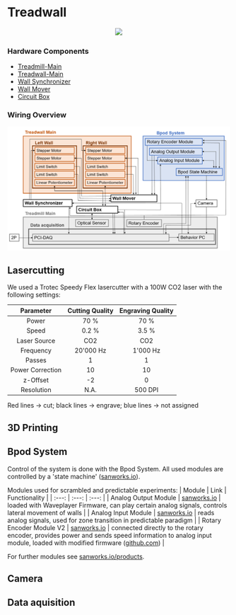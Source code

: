 # Treadwall

<p align="center">
  <img src="./images/" width="800">
</p>

### Hardware Components
- [Treadmill-Main](https://github.com/0815Phine/Treadwall/tree/main/Hardware/Treadmill%20Main)
- [Treadwall-Main](https://github.com/0815Phine/Treadwall/tree/main/Hardware/Treadwall%20Main)
- [Wall Synchronizer](https://github.com/0815Phine/Treadwall/tree/main/Hardware/Wall%20Synchronizer)
- [Wall Mover](https://github.com/0815Phine/Treadwall/tree/main/Hardware/Wall%20Mover)
- [Circuit Box](https://github.com/0815Phine/Treadwall/tree/main/Hardware/Circuit%20Box)

### Wiring Overview
<p align="center">
  <img src="./images/Treadwall_Connections_Overview_V2.3.png" width="800">
</p>

## Lasercutting
We used a Trotec Speedy Flex lasercutter with a 100W CO2 laser with the following settings:

| Parameter | Cutting Quality | Engraving Quality |
| :---: | :---: | :---: |
| Power | 70 % | 70 % |
| Speed | 0.2 % | 3.5 % |
| Laser Source | CO2 | CO2 |
| Frequency | 20'000 Hz | 1'000 Hz |
| Passes | 1 | 1 |
| Power Correction | 10 | 10 |
| z-Offset | -2 | 0 |
| Resolution | N.A. | 500 DPI |

Red lines -> cut; black lines -> engrave; blue lines -> not assigned

## 3D Printing

## Bpod System
Control of the system is done with the Bpod System. All used modules are controlled by a 'state machine' ([sanworks.io](https://sanworks.io/shop/viewproduct?productID=1036)).

Modules used for scrambled and predictable experiments:
| Module | Link | Functionality |
| :---: | :---: | :---: |
| Analog Output Module | [sanworks.io](https://sanworks.io/shop/viewproduct?productID=1038) | loaded with Waveplayer Firmware, can play certain analog signals, controls lateral movement of walls |
| Analog Input Module | [sanworks.io](https://sanworks.io/shop/viewproduct?productID=1037) | reads analog signals, used for zone transition in predictable paradigm |
| Rotary Encoder Module V2 | [sanworks.io](https://sanworks.io/shop/viewproduct?productID=1034) | connected directly to the rotary encoder, provides power and sends speed information to analog input module, loaded with modified firmware ([github.com](https://github.com/0815Phine/Bpod_RotaryEncoder_Firmware)) |

For further modules see [sanworks.io/products](https://sanworks.io/shop/products.php).

## Camera


## Data aquisition

